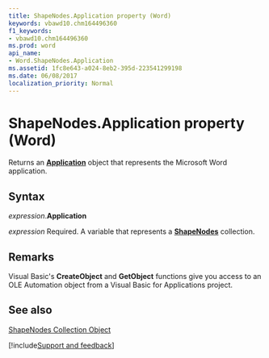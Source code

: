 ```yaml
---
title: ShapeNodes.Application property (Word)
keywords: vbawd10.chm164496360
f1_keywords:
- vbawd10.chm164496360
ms.prod: word
api_name:
- Word.ShapeNodes.Application
ms.assetid: 1fc8e643-a024-8eb2-395d-223541299198
ms.date: 06/08/2017
localization_priority: Normal
---
```



# ShapeNodes.Application property (Word)

Returns an  **[Application](Word.Application.md)** object that represents the Microsoft Word application.


## Syntax

_expression_.**Application**

_expression_ Required. A variable that represents a **[ShapeNodes](Word.shapenodes.md)** collection.


## Remarks

Visual Basic's  **CreateObject** and **GetObject** functions give you access to an OLE Automation object from a Visual Basic for Applications project.


## See also


[ShapeNodes Collection Object](Word.shapenodes.md)

[!include[Support and feedback](~/includes/feedback-boilerplate.md)]